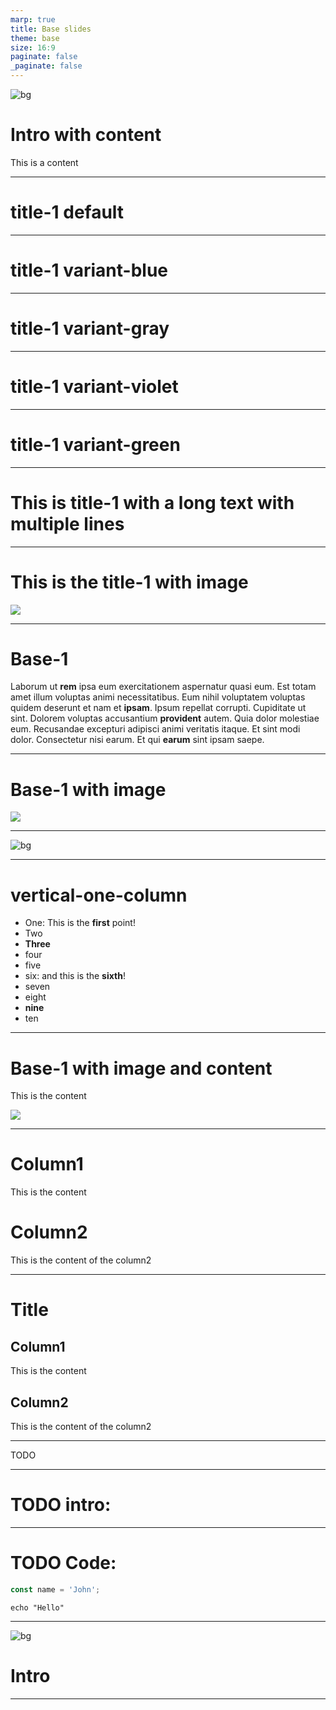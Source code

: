 ```yaml
---
marp: true
title: Base slides
theme: base
size: 16:9
paginate: false
_paginate: false
---
```


<!-- _layout: intro -->
<!-- _footer: ![](assets/logos.png) -->

![bg](assets/home.png)

# Intro with content

This is a content

---

<!-- _layout: title-1 -->

# title-1 default

---

<!-- _layout: title-1 variant-blue -->

# title-1 variant-blue

---

<!-- _layout: title-1 variant-gray -->

# title-1 variant-gray

---

<!-- _layout: title-1 variant-violet -->

# title-1 variant-violet

---

<!-- _layout: title-1 variant-green -->

# title-1 variant-green

---

<!-- _layout: title-1 -->

# This is title-1 with a long text with multiple lines

---

<!-- _layout: title-1 -->

# This is the title-1 with image

![](https://placeholder.pics/svg/450)

---

<!-- _layout: base-1 -->

# Base-1

Laborum ut **rem** ipsa eum exercitationem aspernatur quasi eum. Est totam amet illum voluptas animi necessitatibus. Eum
nihil voluptatem voluptas quidem deserunt et nam et **ipsam**. Ipsum repellat corrupti. Cupiditate ut sint.
Dolorem voluptas accusantium **provident** autem. Quia dolor molestiae eum. Recusandae excepturi adipisci animi
veritatis
itaque.
Et sint modi dolor. Consectetur nisi earum. Et qui **earum** sint ipsam saepe.

---

<!-- _layout: base-1 -->

# Base-1 with image

![](assets/docker.png)

---

![bg](assets/home.png)

---

<!-- _layout: vertical-one-column -->

# vertical-one-column

- One: This is the **first** point!
- Two
- **Three**
- four
- five
- six: and this is the **sixth**!
- seven
- eight
- **nine**
- ten

---

<!-- _layout: vertical-one-column -->

# Base-1 with image and content

This is the content

![](assets/docker.png)

---

<!-- _layout: vertical-two-columns -->

# Column1

This is the content

# Column2

This is the content of the column2

---

<!-- _layout: vertical-two-columns-with-title -->

# Title

## Column1

This is the content

## Column2

This is the content of the column2

---

TODO

---

# TODO intro:

<!-- _class: two-columns 

<div class="flex-vertical">
  <img class="avatar margin-bottom" src="assets/me.jpeg"/>
  <img width="350px" src="assets/zazume.svg"/>
</div>
<div class="flex-vertical">
  <h1>Raúl Anatol</h1>
  <h1>@raulanatol</h1>
  !!!include(atoms/_social.md)!!!
</div>
-->

---

# TODO Code:

```javascript
const name = 'John';
```

```shell
echo "Hello"
```

---

<!-- _layout: intro -->
<!-- _footer: ![](assets/logos.png) -->
![bg](assets/home.png)

# Intro

---
